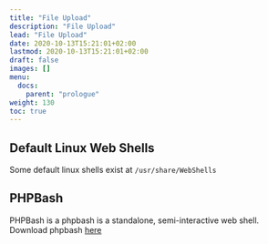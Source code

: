 ```yaml
---
title: "File Upload"
description: "File Upload"
lead: "File Upload"
date: 2020-10-13T15:21:01+02:00
lastmod: 2020-10-13T15:21:01+02:00
draft: false
images: []
menu: 
  docs:
    parent: "prologue"
weight: 130
toc: true
---
```



## Default Linux Web Shells  

Some default linux shells exist at `/usr/share/WebShells`  



## PHPBash 

PHPBash is a phpbash is a standalone, semi-interactive web shell. Download phpbash <a href="https://github.com/Arrexel/phpbash">here</a>    



